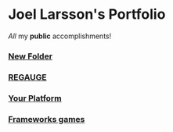# Joel Larsson's Portfolio

_All_ my **public** accomplishments!

### [New Folder](New%20Folder)
### [REGAUGE](REGAUGE)
### [Your Platform](Your%20Platform)
### [Frameworks games](Frameworks%20games)
